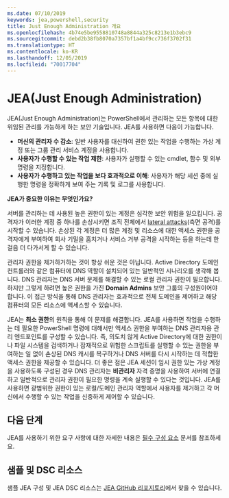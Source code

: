 ```yaml
---
ms.date: 07/10/2019
keywords: jea,powershell,security
title: Just Enough Administration 개요
ms.openlocfilehash: 4b74e5be9558810748a8844a325c8213e1b3ebc9
ms.sourcegitcommit: debd2b38fb8070a7357bf1a4bf9cc736f3702f31
ms.translationtype: HT
ms.contentlocale: ko-KR
ms.lasthandoff: 12/05/2019
ms.locfileid: "70017704"
---
```

# <a name="just-enough-administration"></a>JEA(Just Enough Administration)

JEA(Just Enough Administration)는 PowerShell에서 관리하는 모든 항목에 대한 위임된 관리를 가능하게 하는 보안 기술입니다. JEA를 사용하면 다음이 가능합니다.

- **머신의 관리자 수 감소**: 일반 사용자를 대신하여 권한 있는 작업을 수행하는 가상 계정 또는 그룹 관리 서비스 계정을 사용합니다.
- **사용자가 수행할 수 있는 작업 제한**: 사용자가 실행할 수 있는 cmdlet, 함수 및 외부 명령을 지정합니다.
- **사용자가 수행하고 있는 작업을 보다 효과적으로 이해**: 사용자가 해당 세션 중에 실행한 명령을 정확하게 보여 주는 기록 및 로그를 사용합니다.

**JEA가 중요한 이유는 무엇인가요?**

서버를 관리하는 데 사용된 높은 권한이 있는 계정은 심각한 보안 위험을 일으킵니다. 공격자가 이러한 계정 중 하나를 손상시키면 조직 전체에서 [lateral attacks](https://aka.ms/pth)(측면 공격)를 시작할 수 있습니다. 손상된 각 계정은 더 많은 계정 및 리소스에 대한 액세스 권한을 공격자에게 부여하여 회사 기밀을 훔치거나 서비스 거부 공격을 시작하는 등을 하는데 한 걸음 더 다가서게 할 수 있습니다.

관리자 권한을 제거하거하는 것이 항상 쉬운 것은 아닙니다. Active Directory 도메인 컨트롤러와 같은 컴퓨터에 DNS 역할이 설치되어 있는 일반적인 시나리오를 생각해 봅니다. DNS 관리자는 DNS 서버 문제를 해결할 수 있는 로컬 관리자 권한이 필요합니다. 하지만 그렇게 하려면 높은 권한을 가진 **Domain Admins** 보안 그룹의 구성원이어야 합니다. 이 접근 방식을 통해 DNS 관리자는 효과적으로 전체 도메인을 제어하고 해당 컴퓨터의 모든 리소스에 액세스할 수 있습니다.

JEA는 **최소 권한**의 원칙을 통해 이 문제를 해결합니다. JEA를 사용하면 작업을 수행하는 데 필요한 PowerShell 명령에 대해서만 액세스 권한을 부여하는 DNS 관리자용 관리 엔드포인트를 구성할 수 있습니다. 즉, 의도치 않게 Active Directory에 대한 권한이나 파일 시스템을 검색하거나 잠재적으로 위험한 스크립트를 실행할 수 있는 권한을 부여하는 일 없이 손상된 DNS 캐시를 복구하거나 DNS 서버를 다시 시작하는 데 적합한 액세스 권한을 제공할 수 있습니다. 더 좋은 점은 JEA 세션이 임시 권한 있는 가상 계정을 사용하도록 구성된 경우 DNS 관리자는 **비관리자** 자격 증명을 사용하여 서버에 연결하고 일반적으로 관리자 권한이 필요한 명령을 계속 실행할 수 있다는 것입니다. JEA를 사용하면 광범위한 권한이 있는 로컬/도메인 관리자 역할에서 사용자를 제거하고 각 머신에서 수행할 수 있는 작업을 신중하게 제어할 수 있습니다.

## <a name="next-steps"></a>다음 단계

JEA를 사용하기 위한 요구 사항에 대한 자세한 내용은 [필수 구성 요소](prerequisites.md) 문서를 참조하세요.

## <a name="samples-and-dsc-resource"></a>샘플 및 DSC 리소스

샘플 JEA 구성 및 JEA DSC 리소스는 [JEA GitHub 리포지토리](https://github.com/PowerShell/JEA)에서 찾을 수 있습니다.
